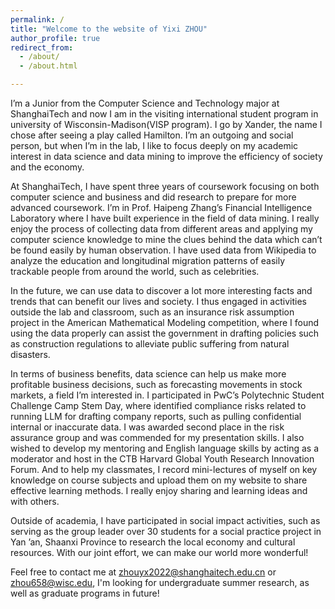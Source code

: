 ```yaml
---
permalink: /
title: "Welcome to the website of Yixi ZHOU"
author_profile: true
redirect_from: 
  - /about/
  - /about.html

---
```




I’m a Junior from the Computer Science and Technology major at ShanghaiTech and now I am in the visiting international student program in university of Wisconsin-Madison(VISP program). I go by Xander, the name I chose after seeing a play called Hamilton. I’m an outgoing and social person, but when I’m in the lab, I like to focus deeply on my academic interest in data science and data mining to improve the efficiency of society and the economy. 



At ShanghaiTech, I have spent three years of coursework focusing on both computer science and business and did research to prepare for more advanced coursework. I’m in Prof. Haipeng Zhang’s Financial Intelligence Laboratory where I have built experience in the field of data mining. I really enjoy the process of collecting data from different areas and applying my computer science knowledge to mine the clues behind the data which can’t be found easily by human observation. I have used data from Wikipedia to analyze the education and longitudinal migration patterns of easily trackable people from around the world, such as celebrities.



In the future, we can use data to discover a lot more interesting facts and trends that can benefit our lives and society.  I thus engaged in activities outside the lab and classroom, such as an insurance risk assumption project in the American Mathematical Modeling competition, where I found using the data properly can assist the government in drafting policies such as construction regulations to alleviate public suffering from natural disasters.



In terms of business benefits, data science can help us make more profitable business decisions, such as forecasting movements in stock markets, a field I’m interested in. I participated in PwC’s Polytechnic Student Challenge Camp Stem Day, where identified compliance risks related to running LLM for drafting company reports, such as pulling confidential internal or inaccurate data. I was awarded second place in the risk assurance group and was commended for my presentation skills. I also wished to develop my mentoring and English language skills by acting as a moderator and host in the CTB Harvard Global Youth Research Innovation Forum. And to help my classmates, I record mini-lectures of myself on key knowledge on course subjects and upload them on my website to share effective learning methods. I really enjoy sharing and learning ideas and with others.



Outside of academia, I have participated in social impact activities, such as serving as the group leader over 30 students for a social practice project in Yan ’an, Shaanxi Province to research the local economy and cultural resources. With our joint effort, we can make our world more wonderful!



Feel free to contact me at zhouyx2022@shanghaitech.edu.cn or zhou658@wisc.edu, I'm looking for undergraduate summer research, as well as graduate programs in future!







